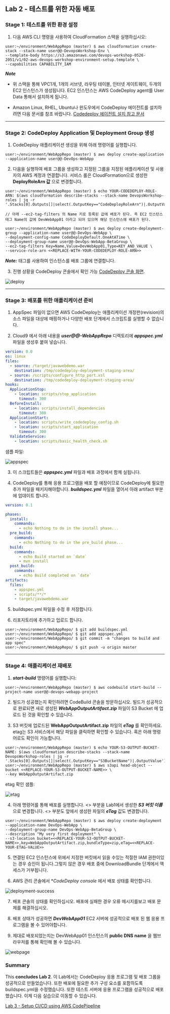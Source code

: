 
## Lab 2 - 테스트를 위한 자동 배포

### Stage 1: 테스트를 위한 환경 설정

1. 다음 AWS CLI 명령을 사용하여 CloudFormation 스택을 실행하십시오:

```console
user:~/environment/WebAppRepo (master) $ aws cloudformation create-stack --stack-name user@@-DevopsWorkshop-Env \
--template-body https://s3.amazonaws.com/devops-workshop-0526-2051/v1/02-aws-devops-workshop-environment-setup.template \
--capabilities CAPABILITY_IAM
```

**_Note_**
  - 위 스택을 통해 VPC1개, 1개의 서브넷, 라우팅 테이블, 인터넷 게이트웨이, 두개의 EC2 인스턴스가 생성됩니다. EC2 인스턴스는 AWS CodeDeploy agent를 User Data 통해서 설치하게 됩니다.

  - Amazon Linux, RHEL, Ubuntu나 윈도우에서 CodeDeploy 에이전트를 설치하려면 다음 문서를 참조 바랍니다. 
  [Codedeploy 에이전트 설치 참고 문서](http://docs.aws.amazon.com/codedeploy/latest/userguide/codedeploy-agent-operations-install.html) 
 
***

### Stage 2: CodeDeploy Application 및 Deployment Group 생성

1. CodeDeploy 애플리케이션 생성을 위해 아래 명령어를 실행합니다.

```console
user:~/environment/WebAppRepo (master) $ aws deploy create-application --application-name user@@-DevOps-WebApp
```

2. 다음을 실행하여 배포 그룹을 생성하고 지정된 그룹을 지정된 애플리케이션 및 사용자의 AWS 계정과 연결합니다. 서비스 롤은 CloudFormation으로 생성한 **DeployRoleArn 값** 으로 변경합니다.

```console
user:~/environment/WebAppRepo (master) $ echo YOUR-CODEDEPLOY-ROLE-ARN: $(aws cloudformation describe-stacks --stack-name DevopsWorkshop-roles | jq -r '.Stacks[0].Outputs[]|select(.OutputKey=="CodeDeployRoleArn")|.OutputValue')

// 아래 --ec2-tag-filters 의 Name 키로 등록된 값에 배포가 된다. 즉 EC2 인스턴스 태그 Name의 값에 DevWebApp01 이라고 되어 있으며 해당 인스턴스에 배포가 된다.

user:~/environment/WebAppRepo (master) $ aws deploy create-deployment-group --application-name user@@-DevOps-WebApp \
--deployment-config-name CodeDeployDefault.OneAtATime \
--deployment-group-name user@@-DevOps-WebApp-BetaGroup \
--ec2-tag-filters Key=Name,Value=DevWebApp01,Type=KEY_AND_VALUE \
--service-role-arn <<REPLACE-WITH-YOUR-CODEDEPLOY-ROLE-ARN>>
```

**_Note:_** 태그를 사용하여 인스턴스를 배포 그룹에 연결합니다.

3. 진행 상황을 CodeDeploy 콘솔에서 확인 가능 [CodeDeploy 콘솔 화면](https://console.aws.amazon.com/codedeploy/home).

![deploy](./img/Lab2-CodeDeploy-Success.png)

***

### Stage 3: 배포를 위한 애플리케이션 준비

1. AppSpec 파일이 없으면 AWS CodeDeploy는 애플리케이션 개정판(revision)의 소스 파일을 대상에 매핑하거나 다양한 배포 단계에서 스크립트를 실행할 수 없습니다.

2. Cloud9 에서 아래 내용을 **_user@@-WebAppRepo_** 디렉토리에 **_appspec.yml_** 파일을 생성후 붙여 넣습니다. 

```yml
version: 0.0
os: linux
files:
  - source: /target/javawebdemo.war
    destination: /tmp/codedeploy-deployment-staging-area/
  - source: /scripts/configure_http_port.xsl
    destination: /tmp/codedeploy-deployment-staging-area/
hooks:
  ApplicationStop:
    - location: scripts/stop_application
      timeout: 300
  BeforeInstall:
    - location: scripts/install_dependencies
      timeout: 300
  ApplicationStart:
    - location: scripts/write_codedeploy_config.sh
    - location: scripts/start_application
      timeout: 300
  ValidateService:
    - location: scripts/basic_health_check.sh

```

샘플 파일:

![appspec](./img/app-spec.png)

3. 이 스크립트들은 **_appspec.yml_** 파일과 배포 과정에서 함께 실됩니다.

4. CodeDeploy를 통해 응용 프로그램을 배포 할 예정이므로 CodeDeploy에 필요한 추가 파일을 패키지해야합니다.
 **_buildspec.yml_** 파일을 열어서 아래 artifact 부분에 업데이트 합니다.

```yml
version: 0.1

phases:
  install:
    commands:
      - echo Nothing to do in the install phase...
  pre_build:
    commands:
      - echo Nothing to do in the pre_build phase...
  build:
    commands:
      - echo Build started on `date`
      - mvn install
  post_build:
    commands:
      - echo Build completed on `date`
artifacts:
  files:
    - appspec.yml
    - scripts/**/*
    - target/javawebdemo.war

```

5. buildspec.yml 파일을 수정 후 저장합니다.

6. 리포지토리에 추가하고 업로드 합니다.

```console
user:~/environment/WebAppRepo/ $ git add buildspec.yml
user:~/environment/WebAppRepo/ $ git add appspec.yml
user:~/environment/WebAppRepo/ $ git commit -m "changes to build and app spec"
user:~/environment/WebAppRepo/ $ git push -u origin master

```

***

### Stage 4: 애플리케이션 재배포

1. **_start-build_** 명령어를 실행합니다:

```console
user:~/environment/WebAppRepo (master) $ aws codebuild start-build --project-name user@@-devops-webapp-project
```

2. 빌드가 성공했는지 확인하려면 CodeBuild 콘솔을 방문하십시오. 빌드가 성공적으로 완료되면 새로 생성된 **_WebAppOutputArtifact.zip_** 파일이 S3 Bucket 에 업로드 된 것을 확인할 수 있습니다.

3. S3 버킷에 업로드된 **WebAppOutputArtifact.zip** 파일의 **_eTag_** 를 확인하세요. etag는 S3 서비스에서 해당 파일을 클릭하면 확인할 수 있습니다. 혹은 아래 명령어로도 확인이 가능합니다.

```console
user:~/environment/WebAppRepo (master) $ echo YOUR-S3-OUTPUT-BUCKET-NAME: $(aws cloudformation describe-stacks --stack-name DevopsWorkshop-roles | jq -r '.Stacks[0].Outputs[]|select(.OutputKey=="S3BucketName")|.OutputValue')
user:~/environment/WebAppRepo (master) $ aws s3api head-object --bucket <<REPLACE-YOUR-S3-OUTPUT-BUCKET-NAME>> \
--key WebAppOutputArtifact.zip

```

etag 확인 샘플:

![etag](./img/etag.png)

4. 아래 명령어를 통해 배포를 실행합니다. <<REPLACE-YOUR-S3-OUTPUT-BUCKET-NAME>> 부분을 Lab1에서 생성한 **_S3 버킷 이름_** 으로 변경합니다.  <<REPLACE-YOUR-ETAG-VALUE>> 부분도 앞에서 생성한 파일의 **_eTag_** 값도 변경합니다.

```console
user:~/environment/WebAppRepo (master) $ aws deploy create-deployment --application-name DevOps-WebApp \
--deployment-group-name DevOps-WebApp-BetaGroup \
--description "My very first deployment" \
--s3-location bucket=<<REPLACE-YOUR-S3-OUTPUT-BUCKET-NAME>>,key=WebAppOutputArtifact.zip,bundleType=zip,eTag=<<REPLACE-YOUR-ETAG-VALUE>>
```

5. 연결된 EC2 인스턴스에 위에서 지정한 버킷에서 읽을 수있는 적절한 IAM 권한이있는 경우 승인이 됩니다.그렇지 않은 경우 배포 중에 DownloadBundle 단계에서 액세스가 거부됩니다.

6. AWS 관리 콘솔에서 **CodeDeploy console* 에서 배포 상태를 확인합니다.

![deployment-success](./img/Lab2-CodeDeploy-deploymentSuccess.png)

7. 배포 콘솔의 상태를 확인하십시오. 배포에 실패한 경우 오류 메시지를보고 배포 문제를 해결하십시오.

8. 배포 상태가 성공하면  **_DevWebApp01_** EC2 서버에 성공적으로 배포 된 웹 응용 프로그램을 볼 수 있어야합니다.

9. 제대로 배포되었는지는 DevWebApp01 인스턴스의 **public DNS name** 을 웹브라우저를 통해 확인해 볼 수 있습니다.

![webpage](./img/webpage-success.png)

### Summary

This **concludes Lab 2**.  이 Lab에서는 CodeDeploy 응용 프로그램 및 배포 그룹을 성공적으로 만들었습니다. 또한 배포에 필요한 추가 구성 요소를 포함하도록 buildspec.yml을 수정했습니다. 또한 테스트 서버에 응용 프로그램을 성공적으로 배포했습니다. 이제 다음 실습으로 이동할 수 있습니다.

[Lab 3 - Setup CI/CD using AWS CodePipeline](3_Lab3.md)

